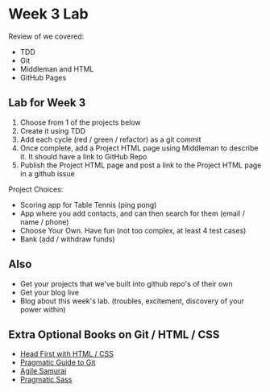Week 3 Lab
===========

Review of we covered:

* TDD
* Git
* Middleman and HTML
* GitHub Pages

Lab for Week 3
------------------------------------

1. Choose from 1 of the projects below
2. Create it using TDD
3. Add each cycle (red / green / refactor) as a git commit
4. Once complete, add a Project HTML page using Middleman to describe it. It should have a link to GitHub Repo
5. Publish the Project HTML page and post a link to the Project HTML page in a github issue


Project Choices:

* Scoring app for Table Tennis (ping pong)
* App where you add contacts, and can then search for them (email / name / phone)
* Choose Your Own. Have fun (not too complex, at least 4 test cases)
* Bank (add / withdraw funds)


Also
--------------------------------

* Get your projects that we've built into github repo's of their own
* Get your blog live
* Blog about this week's lab. (troubles, excitement, discovery of your power within)


Extra Optional Books on Git / HTML / CSS
---------------------------------------

* [Head First with HTML / CSS](http://www.amazon.com/Head-First-HTML-CSS-XHTML/dp/059610197X)
* [Pragmatic Guide to Git](http://www.amazon.com/Pragmatic-Guide-Git-Guides/dp/1934356727/ref=sr_1_4?s=books&ie=UTF8&qid=1403805056&sr=1-4&keywords=GIT)
* [Agile Samurai](http://pragprog.com/book/jtrap/the-agile-samurai)
* [Pragmatic Sass](http://pragprog.com/book/pg_sass/pragmatic-guide-to-sass)
